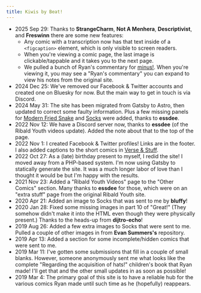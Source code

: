 ```yaml
---
title: Kiwis by Beat!
---
```


- 2025 Sep 29: Thanks to **StrangeCharm**, **Not A Menhera**, **Descriptivist**, and **Freswinn** there are some new features:
  - Any comic with a transcription now has that text inside of a `<figcaption>` element, which is only visible to screen readers.
  - When you're viewing a comic page, the last image is clickable/tappable and it takes you to the next page.
  - We pulled a bunch of Ryan's commentary for [minus!](/minus). When you're viewing it, you may see a "Ryan's commentary" you can expand to view his notes from the original site.
- 2024 Dec 25: We've removed our Facebook & Twitter accounts and created one on Bluesky for now. But the main way to get in touch is via Discord.
- 2024 May 31: The site has been migrated from Gatsby to Astro, then updated to correct some faulty information. Plus a few missing panels for [Modern Fried Snake](/modern-fried-snake) and [Socks](/socks) were added, thanks to **essdee**.
- 2022 Nov 12: We have a Discord server now, thanks to **essdee** (of the Ribald Youth videos update). Added the note about that to the top of the page.
- 2022 Nov 1: I created Facebook & Twitter profiles! Links are in the footer. I also added captions to the short comics in [Verse & Stuff](/verse-and-stuff).
- 2022 Oct 27: As a (late) birthday present to myself, I redid the site! I moved away from a PHP-based system. I'm now using Gatsby to statically generate the site. It was a much longer labor of love than I thought it would be but I'm happy with the results.
- 2021 Nov 23: Added a "Ribald Youth Videos" page to the "Other Comics" section. Many thanks to **essdee** for those, which were on an "extra stuff" page from the original Ribald Youth site.
- 2020 Apr 21: Added an image to Socks that was sent to me by **bluffy**!
- 2020 Jan 28: Fixed some missing images in part 10 of "Great!" (They somehow didn't make it into the HTML even though they were physically present.) Thanks to the heads-up from **dijtro-echo**!
- 2019 Aug 26: Added a few extra images to Socks that were sent to me. Pulled a couple of other images in from **Evan Summers's** repository.
- 2019 Apr 13: Added a section for some incomplete/hidden comics that were sent to me.
- 2019 Mar 11: I've gotten some submissions that fill in a couple of small blanks. However, someone anonymously sent me what looks like the complete "Regarding the acquisition of hats!" children's book that Ryan made! I'll get that and the other small updates in as soon as possible!
- 2019 Mar 4: The primary goal of this site is to have a reliable hub for the various comics Ryan made until such time as he (hopefully) reappears.
